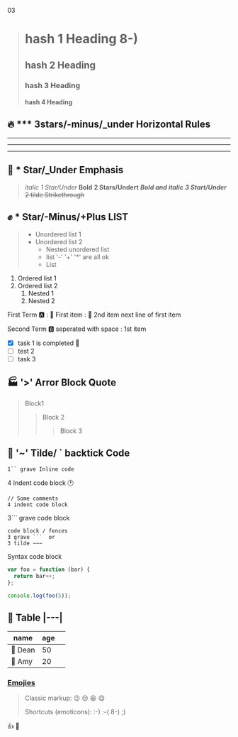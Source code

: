 03

> # hash 1 Heading 8-)
> ## hash 2 Heading
> ### hash 3 Heading
> #### hash 4 Heading

 

## 🔥 *** 3stars/-minus/_under Horizontal Rules
---
___
***



## 🚒 * Star/_Under Emphasis

> _italic_ *1 Star/Under*
> __Bold__ **2 Stars/Undert**
> ___Bold and italic___ ***3 Start/Under***
> ~~2 tilde Strikethrough~~


## ✊ * Star/-Minus/+Plus LIST
> - Unordered list 1
> - Unordered list 2
>   - Nested unordered list
>   + list '-' '+' '*' are all ok
>   * List 


1. Ordered list 1
1. Ordered list 2
   1. Nested 1 
   1. Nested 2

First Term  :a:
: :tennis: First item
: :basketball: 2nd item 
  next line of first item

Second Term :b:  seperated with space
: 1st item

- [x] task 1 is completed :date:
- [ ] test 2
- [ ] task 3 

## 🏭 '>' Arror Block Quote


> Block1
> > Block 2 
> > > Block 3



## :cactus: '~' Tilde/ ` backtick Code

`1`` grave Inline code`

4 Indent code block :clock1:

    // Some comments
    4 indent code block

3``` grave code block

```
code block / fences
3 grave ```  or
3 tilde ~~~   
```

Syntax code block

~~~ js
var foo = function (bar) {
  return bar++;
};

console.log(foo(5));
~~~


## :1234: Table |---|
| name | age |  |
| --  | -- | -- |
| :cactus: Dean | 50 
| :tada: Amy  | 20 


### [Emojies](https://github.com/markdown-it/markdown-it-emoji)

> Classic markup: :wink: :cry: :laughing: :yum:
>
> Shortcuts (emoticons): :-) :-( 8-) ;)

👍
:100:












